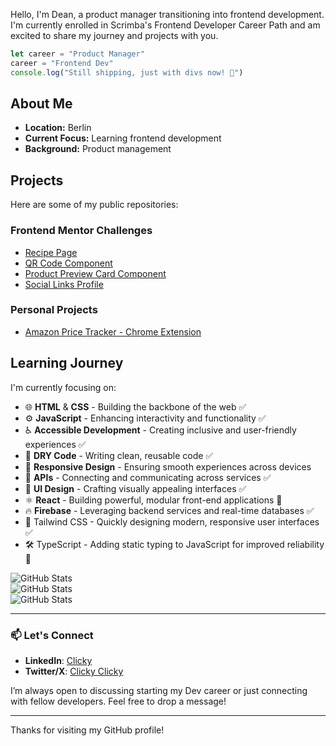 Hello, I'm Dean, a product manager transitioning into frontend development. I'm currently enrolled in Scrimba's Frontend Developer Career Path and am excited to share my journey and projects with you.

```javascript
let career = "Product Manager"
career = "Frontend Dev"  
console.log("Still shipping, just with divs now! 🚀")
```

## About Me

- **Location:** Berlin
- **Current Focus:** Learning frontend development
- **Background:** Product management

## Projects

Here are some of my public repositories:

### Frontend Mentor Challenges
- [Recipe Page](https://github.com/Kynjii/Recipe-page)
- [QR Code Component](https://github.com/Kynjii/QR-code-component)
- [Product Preview Card Component](https://github.com/Kynjii/Product-preview-card-component)
- [Social Links Profile](https://github.com/Kynjii/Social-links-profile)

### Personal Projects
- [Amazon Price Tracker - Chrome Extension](https://github.com/Kynjii/Amazon-Price-Tracker)


## Learning Journey

I'm currently focusing on:

- 🌐 **HTML** & **CSS** - Building the backbone of the web ✅
- ⚙️ **JavaScript** - Enhancing interactivity and functionality ✅
- ♿ **Accessible Development** - Creating inclusive and user-friendly experiences ✅
- 🔄 **DRY Code** - Writing clean, reusable code ✅
- 📱 **Responsive Design** - Ensuring smooth experiences across devices 
- 🔌 **APIs** - Connecting and communicating across services ✅
- 🎨 **UI Design** - Crafting visually appealing interfaces ✅
- ⚛️ **React** - Building powerful, modular front-end applications 🔄
- 🔥 **Firebase** - Leveraging backend services and real-time databases ✅
- 🎨 Tailwind CSS - Quickly designing modern, responsive user interfaces ✅
- 🛠️ TypeScript - Adding static typing to JavaScript for improved reliability 🔄

![GitHub Stats](https://github-readme-streak-stats.herokuapp.com/?user=Kynjii&theme=chartreuse-dark&hide_border=true)<br>
![GitHub Stats](https://github-readme-stats.vercel.app/api?username=Kynjii&theme=chartreuse-dark&show_icons=true&hide_border=true&count_private=true)<br>
![GitHub Stats](https://github-readme-stats.vercel.app/api/top-langs/?username=Kynjii&theme=chartreuse-dark&show_icons=true&hide_border=true&layout=compact)

---

### 📫 Let's Connect
- **LinkedIn**: [Clicky](https://linkedin.com/in/deanburrowscm)
- **Twitter/X**: [Clicky Clicky](https://x.com/Dean_the_dev)

I’m always open to discussing starting my Dev career or just connecting with fellow developers. Feel free to drop a message!

---

Thanks for visiting my GitHub profile!
